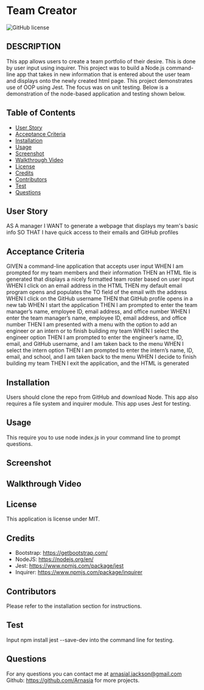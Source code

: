 # Team Creator
![GitHub license](https://img.shields.io/badge/license-MIT-blue.svg)

## DESCRIPTION
This app allows users to create a team portfolio of their desire. This is done by user input using inquirer. This project was to build a Node.js command-line app that takes in new information that is entered about the user team and displays onto the newly created html page. This project demonstrates use of OOP using Jest. The focus was on unit testing. Below is a demonstration of the node-based application and testing shown below.

## Table of Contents
- [User Story](#Userstory)
- [Acceptance Criteria](#Acceptancecriteria)
- [Installation](#Installation)
- [Usage](#Usage)
- [Screenshot](#Screenshot)
- [Walkthrough Video](#WalkthroughVideo)
- [License](#license)
- [Credits](#Credits)
- [Contributors](#Contributors)
- [Test](#Test)
- [Questions](#Questions)

## User Story
AS A manager
I WANT to generate a webpage that displays my team's basic info
SO THAT I have quick access to their emails and GitHub profiles

## Acceptance Criteria
GIVEN a command-line application that accepts user input
WHEN I am prompted for my team members and their information
THEN an HTML file is generated that displays a nicely formatted team roster based on user input
WHEN I click on an email address in the HTML
THEN my default email program opens and populates the TO field of the email with the address
WHEN I click on the GitHub username
THEN that GitHub profile opens in a new tab
WHEN I start the application
THEN I am prompted to enter the team manager’s name, employee ID, email address, and office number
WHEN I enter the team manager’s name, employee ID, email address, and office number
THEN I am presented with a menu with the option to add an engineer or an intern or to finish building my team
WHEN I select the engineer option
THEN I am prompted to enter the engineer’s name, ID, email, and GitHub username, and I am taken back to the menu
WHEN I select the intern option
THEN I am prompted to enter the intern’s name, ID, email, and school, and I am taken back to the menu
WHEN I decide to finish building my team
THEN I exit the application, and the HTML is generated

## Installation
Users should clone the repo from GitHub and download Node. This app also requires a file system and inquirer module. This app uses Jest for testing.

## Usage
This require you to use node index.js in your command line to prompt questions.

## Screenshot


## Walkthrough Video


## License
This application is license under MIT.


## Credits
- Bootstrap: https://getbootstrap.com/
- NodeJS: https://nodejs.org/en/
- Jest: https://www.npmjs.com/package/jest
- Inquirer: https://www.npmjs.com/package/inquirer

## Contributors
Please refer to the installation section for instructions.

## Test
Input npm install jest --save-dev into the command line for testing.

## Questions
For any questions you can contact me at arnasial.jackson@gmail.com
Github: https://github.com/Arnasia for more projects.





